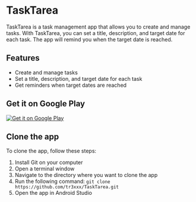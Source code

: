 # TaskTarea

TaskTarea is a task management app that allows you to create and manage tasks. With TaskTarea, you can set a title, description, and target date for each task. The app will remind you when the target date is reached.

## Features
- Create and manage tasks
- Set a title, description, and target date for each task
- Get reminders when target dates are reached

## Get it on Google Play
[![Get it on Google Play](https://play.google.com/intl/en_us/badges/static/images/badges/en_badge_web_generic.png)](https://play.google.com/store/apps/details?id=xyz.tr3x.tasktarea)

## Clone the app
To clone the app, follow these steps:
1. Install Git on your computer
2. Open a terminal window
3. Navigate to the directory where you want to clone the app
4. Run the following command: `git clone https://github.com/tr3xxx/TaskTarea.git`
5. Open the app in Android Studio
